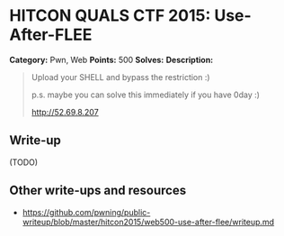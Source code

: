 # HITCON QUALS CTF 2015: Use-After-FLEE

**Category:** Pwn, Web
**Points:** 500
**Solves:** 
**Description:**

> Upload your SHELL and bypass the restriction :)
>
> p.s. maybe you can solve this immediately if you have 0day :)
>
> <http://52.69.8.207>


## Write-up

(TODO)

## Other write-ups and resources

* <https://github.com/pwning/public-writeup/blob/master/hitcon2015/web500-use-after-flee/writeup.md>
